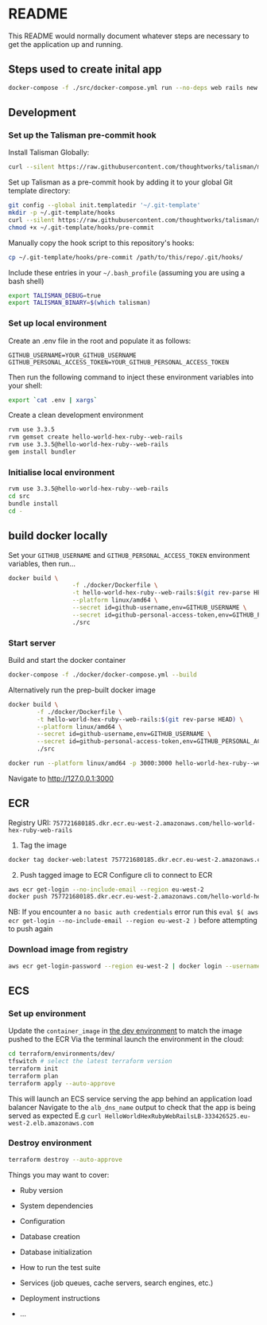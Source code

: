 # README

This README would normally document whatever steps are necessary to get the
application up and running.


## Steps used to create inital app
```bash
docker-compose -f ./src/docker-compose.yml run --no-deps web rails new . --force --skip-active-record --skip-action-cable --skip-active-storage

```

## Development
### Set up the Talisman pre-commit hook
Install Talisman Globally:
```bash
curl --silent https://raw.githubusercontent.com/thoughtworks/talisman/master/global_install_scripts/install.bash | bash

```

Set up Talisman as a pre-commit hook by adding it to your global Git template directory:
```bash
git config --global init.templatedir '~/.git-template'
mkdir -p ~/.git-template/hooks
curl --silent https://raw.githubusercontent.com/thoughtworks/talisman/master/global_install_scripts/talisman_hook_script.bash > ~/.git-template/hooks/pre-commit
chmod +x ~/.git-template/hooks/pre-commit

```

Manually copy the hook script to this repository's hooks:
```bash
cp ~/.git-template/hooks/pre-commit /path/to/this/repo/.git/hooks/

```

Include these entries in your `~/.bash_profile` (assuming you are using a bash shell)
```bash
export TALISMAN_DEBUG=true
export TALISMAN_BINARY=$(which talisman)
```


### Set up local environment
Create an .env file in the root and populate it as follows:
```
GITHUB_USERNAME=YOUR_GITHUB_USERNAME
GITHUB_PERSONAL_ACCESS_TOKEN=YOUR_GITHUB_PERSONAL_ACCESS_TOKEN

```

Then run the following command to inject these environment variables into your shell:
```bash
export `cat .env | xargs`

```

Create a clean development environment
```bash
rvm use 3.3.5
rvm gemset create hello-world-hex-ruby--web-rails
rvm use 3.3.5@hello-world-hex-ruby--web-rails
gem install bundler

```


### Initialise local environment
```bash
rvm use 3.3.5@hello-world-hex-ruby--web-rails
cd src
bundle install
cd -
```



## build docker locally
Set your `GITHUB_USERNAME` and `GITHUB_PERSONAL_ACCESS_TOKEN` environment variables, then run...
```bash
docker build \
                  -f ./docker/Dockerfile \
                  -t hello-world-hex-ruby--web-rails:$(git rev-parse HEAD) \
                  --platform linux/amd64 \
                  --secret id=github-username,env=GITHUB_USERNAME \
                  --secret id=github-personal-access-token,env=GITHUB_PERSONAL_ACCESS_TOKEN \
                  ./src
```

### Start server
Build and start the docker container
```bash
docker-compose -f ./docker/docker-compose.yml --build

```
Alternatively run the prep-built docker image
```bash
docker build \
        -f ./docker/Dockerfile \
        -t hello-world-hex-ruby--web-rails:$(git rev-parse HEAD) \
        --platform linux/amd64 \
        --secret id=github-username,env=GITHUB_USERNAME \
        --secret id=github-personal-access-token,env=GITHUB_PERSONAL_ACCESS_TOKEN \
        ./src

docker run --platform linux/amd64 -p 3000:3000 hello-world-hex-ruby--web-rails:$(git rev-parse HEAD)
```


Navigate to http://127.0.0.1:3000




## ECR
Registry URI: `757721680185.dkr.ecr.eu-west-2.amazonaws.com/hello-world-hex-ruby-web-rails`

1. Tag the image
```bash
docker tag docker-web:latest 757721680185.dkr.ecr.eu-west-2.amazonaws.com/hello-world-hex-ruby-web-rails:v3
```
2. Push tagged image to ECR
Configure cli to connect to ECR
```bash
aws ecr get-login --no-include-email --region eu-west-2
docker push 757721680185.dkr.ecr.eu-west-2.amazonaws.com/hello-world-hex-ruby-web-rails:v3
```

NB: If you encounter a `no basic auth credentials` error run this `eval $( aws ecr get-login --no-include-email --region eu-west-2 )` before attempting to push again

### Download image from registry
```bash
aws ecr get-login-password --region eu-west-2 | docker login --username AWS --password-stdin ${ECR_REGISTRY}

```


## ECS

### Set up environment
Update the `container_image` in [the dev environment](./terraform/environments/dev/main.tf) to match the image pushed to the ECR
Via the terminal launch the environment in the cloud:
```bash
cd terraform/environments/dev/
tfswitch # select the latest terraform version
terraform init
terraform plan
terraform apply --auto-approve

```
This will launch an ECS service serving the app behind an application load balancer
Navigate to the `alb_dns_name` output to check that the app is being served as expected
E.g `curl HelloWorldHexRubyWebRailsLB-333426525.eu-west-2.elb.amazonaws.com`

### Destroy environment
```bash
terraform destroy --auto-approve

```



Things you may want to cover:

* Ruby version

* System dependencies

* Configuration

* Database creation

* Database initialization

* How to run the test suite

* Services (job queues, cache servers, search engines, etc.)

* Deployment instructions

* ...



